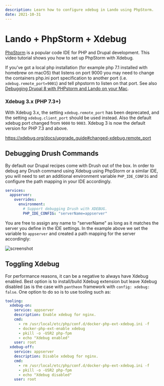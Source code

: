 ```yaml
---
description: Learn how to configure xdebug in Lando using PhpStorm.
date: 2021-10-31
---
```


# Lando + PhpStorm + Xdebug

<GuideHeader />
<YouTube url="https://www.youtube.com/embed/sHNJxx0L9r0" />

[PhpStorm](https://www.jetbrains.com/phpstorm/) is a popular code IDE for PHP
and Drupal development. This video tutorial shows you how to set up PhpStorm with Xdebug.

If you’ve got a local php installation (for example php 7.1 installed with homebrew on macOS) that listens on port 9000 you may need to change the containers php.ini port specification to another port (i.e. `xdebug.remote_port=9001`) and tell phpstorm to listen on that port. See also [Debugging Drupal 8 with PHPstorm and Lando on your Mac](https://www.austinprogressivecalendar.com/blog/debugging-drupal8-phpstorm-and-lando-your-mac).

### Xdebug 3.x (PHP 7.3+)
With Xdebug 3.x, the setting `xdebug.remote_port` has been deprecated, and the setting `xdebug.client_port` should be used instead.
Also the default xdebug port changed from `9000` to `9003`. Xdebug 3 is now the default version for PHP 7.3 and above.

https://xdebug.org/docs/upgrade_guide#changed-xdebug.remote_port

## Debugging Drush Commands

By default our Drupal recipes come with Drush out of the box. In order to debug any Drush command using Xdebug using
PhpStorm or a similar IDE, you will need to set an additional environment variable `PHP_IDE_CONFIG` and configure the
path mapping in your IDE accordingly.

```yaml
services:
  appserver:
    overrides:
      environment:
        # Support debugging Drush with XDEBUG.
        PHP_IDE_CONFIG: "serverName=appserver"
```

You are free to assign any name to "serverName" as long as it matches the server you define in the IDE settings.
In the example above we set the variable to `appserver` and created a path mapping for the server accordingly:

![screenshot](/images/drush-xdebug-phpstorm.png)

## Toggling Xdebug
For performance reasons, it can be a negative to always have Xdebug enabled. Best option is to install/build
Xdebug extension but leave Xdebug disabled (as is the case with `pantheon` framework with `config: xdebug: false`.
One option to do so is to use tooling such as:

```yaml
tooling:
  xdebug-on:
    service: appserver
    description: Enable xdebug for nginx.
    cmd:
      - rm /usr/local/etc/php/conf.d/docker-php-ext-xdebug.ini -f
      - docker-php-ext-enable xdebug
      - pkill -o -USR2 php-fpm
      - echo "Xdebug enabled"
    user: root
  xdebug-off:
    service: appserver
    description: Disable xdebug for nginx.
    cmd:
      - rm /usr/local/etc/php/conf.d/docker-php-ext-xdebug.ini -f
      - pkill -o -USR2 php-fpm
      - echo "Xdebug disabled"
    user: root
  ```

<GuideFooter />
<Newsletter />
